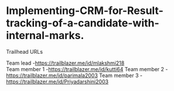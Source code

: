 # Implementing-CRM-for-Result-tracking-of-a-candidate-with-internal-marks.

Trailhead URLs 

Team lead -https://trailblazer.me/id/mlakshmi218  
Team member 1 -https://trailblazer.me/id/kutti64
Team member 2 -https://trailblazer.me/id/parimala2003
Team member 3 -https://trailblazer.me/id/Priyadarshini2003
